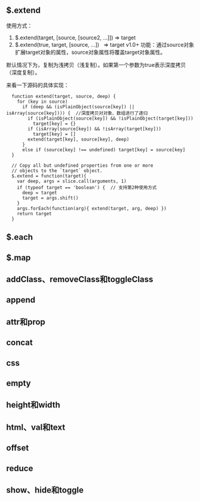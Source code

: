 ## $.extend
使用方式：
1. $.extend(target, [source, [source2, ...]])   ⇒ target
2. $.extend(true, target, [source, ...])   ⇒ target v1.0+
功能：通过source对象扩展target对象的属性，source对象属性将覆盖target对象属性。

默认情况下为，复制为浅拷贝（浅复制）。如果第一个参数为true表示深度拷贝（深度复制）。

来看一下源码的具体实现：
```
  function extend(target, source, deep) {
    for (key in source)
      if (deep && (isPlainObject(source[key]) || isArray(source[key]))) {  //深度拷贝对对象、数组进行了递归
        if (isPlainObject(source[key]) && !isPlainObject(target[key]))
          target[key] = {}
        if (isArray(source[key]) && !isArray(target[key]))
          target[key] = []
        extend(target[key], source[key], deep)
      }
      else if (source[key] !== undefined) target[key] = source[key]
  }

  // Copy all but undefined properties from one or more
  // objects to the `target` object.
  $.extend = function(target){
    var deep, args = slice.call(arguments, 1)
    if (typeof target == 'boolean') {  // 支持第2种使用方式
      deep = target
      target = args.shift()
    }
    args.forEach(function(arg){ extend(target, arg, deep) })
    return target
  }
```

## $.each
## $.map
## addClass、removeClass和toggleClass
## append
## attr和prop
## concat
## css
## empty
## height和width
## html、val和text
## offset
## reduce
## show、hide和toggle
